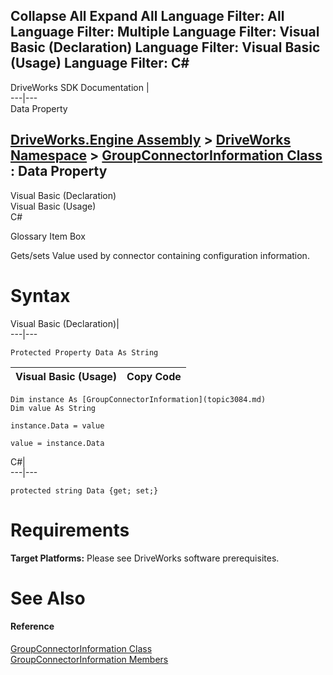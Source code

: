 Collapse All Expand All Language Filter: All  Language Filter: Multiple  Language Filter: Visual Basic (Declaration) Language Filter: Visual Basic (Usage) Language Filter: C#  
---  
DriveWorks SDK Documentation  |   
---|---  
Data Property   
  
[DriveWorks.Engine Assembly](topic2156.md) > [DriveWorks Namespace](topic2159.md) > [GroupConnectorInformation Class](topic3084.md) : Data Property  
---  
  
Visual Basic (Declaration)    
Visual Basic (Usage)    
C# 

Glossary Item Box

Gets/sets Value used by connector containing configuration information. 

# Syntax

Visual Basic (Declaration)|   
---|---  
      
    
    Protected Property Data As String  
  
Visual Basic (Usage)| Copy Code  
---|---  
      
    
    Dim instance As [GroupConnectorInformation](topic3084.md)
    Dim value As String
     
    instance.Data = value
     
    value = instance.Data  
  
C#|   
---|---  
      
    
    protected string Data {get; set;}  
  
# Requirements

**Target Platforms:** Please see DriveWorks software prerequisites.

# See Also

#### Reference

[GroupConnectorInformation Class](topic3084.md)   
[GroupConnectorInformation Members](topic3085.md)


